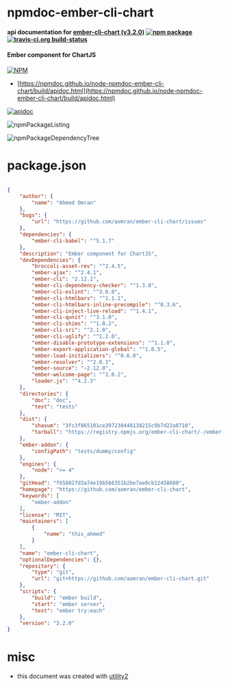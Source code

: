 # npmdoc-ember-cli-chart

#### api documentation for  [ember-cli-chart (v3.2.0)](https://github.com/aomran/ember-cli-chart)  [![npm package](https://img.shields.io/npm/v/npmdoc-ember-cli-chart.svg?style=flat-square)](https://www.npmjs.org/package/npmdoc-ember-cli-chart) [![travis-ci.org build-status](https://api.travis-ci.org/npmdoc/node-npmdoc-ember-cli-chart.svg)](https://travis-ci.org/npmdoc/node-npmdoc-ember-cli-chart)

#### Ember component for ChartJS

[![NPM](https://nodei.co/npm/ember-cli-chart.png?downloads=true&downloadRank=true&stars=true)](https://www.npmjs.com/package/ember-cli-chart)

- [https://npmdoc.github.io/node-npmdoc-ember-cli-chart/build/apidoc.html](https://npmdoc.github.io/node-npmdoc-ember-cli-chart/build/apidoc.html)

[![apidoc](https://npmdoc.github.io/node-npmdoc-ember-cli-chart/build/screenCapture.buildCi.browser.%252Ftmp%252Fbuild%252Fapidoc.html.png)](https://npmdoc.github.io/node-npmdoc-ember-cli-chart/build/apidoc.html)

![npmPackageListing](https://npmdoc.github.io/node-npmdoc-ember-cli-chart/build/screenCapture.npmPackageListing.svg)

![npmPackageDependencyTree](https://npmdoc.github.io/node-npmdoc-ember-cli-chart/build/screenCapture.npmPackageDependencyTree.svg)



# package.json

```json

{
    "author": {
        "name": "Ahmed Omran"
    },
    "bugs": {
        "url": "https://github.com/aomran/ember-cli-chart/issues"
    },
    "dependencies": {
        "ember-cli-babel": "^5.1.7"
    },
    "description": "Ember component for ChartJS",
    "devDependencies": {
        "broccoli-asset-rev": "^2.4.5",
        "ember-ajax": "^2.4.1",
        "ember-cli": "2.12.1",
        "ember-cli-dependency-checker": "^1.3.0",
        "ember-cli-eslint": "^3.0.0",
        "ember-cli-htmlbars": "^1.1.1",
        "ember-cli-htmlbars-inline-precompile": "^0.3.6",
        "ember-cli-inject-live-reload": "^1.4.1",
        "ember-cli-qunit": "^3.1.0",
        "ember-cli-shims": "^1.0.2",
        "ember-cli-sri": "^2.1.0",
        "ember-cli-uglify": "^1.2.0",
        "ember-disable-prototype-extensions": "^1.1.0",
        "ember-export-application-global": "^1.0.5",
        "ember-load-initializers": "^0.6.0",
        "ember-resolver": "^2.0.3",
        "ember-source": "~2.12.0",
        "ember-welcome-page": "^2.0.2",
        "loader.js": "^4.2.3"
    },
    "directories": {
        "doc": "doc",
        "test": "tests"
    },
    "dist": {
        "shasum": "3fc3f865101ce397230448138215c9b7d22a0710",
        "tarball": "https://registry.npmjs.org/ember-cli-chart/-/ember-cli-chart-3.2.0.tgz"
    },
    "ember-addon": {
        "configPath": "tests/dummy/config"
    },
    "engines": {
        "node": ">= 4"
    },
    "gitHead": "f658027d3a74e19b566351b2be7ae0cb12458680",
    "homepage": "https://github.com/aomran/ember-cli-chart",
    "keywords": [
        "ember-addon"
    ],
    "license": "MIT",
    "maintainers": [
        {
            "name": "this_ahmed"
        }
    ],
    "name": "ember-cli-chart",
    "optionalDependencies": {},
    "repository": {
        "type": "git",
        "url": "git+https://github.com/aomran/ember-cli-chart.git"
    },
    "scripts": {
        "build": "ember build",
        "start": "ember server",
        "test": "ember try:each"
    },
    "version": "3.2.0"
}
```



# misc
- this document was created with [utility2](https://github.com/kaizhu256/node-utility2)
